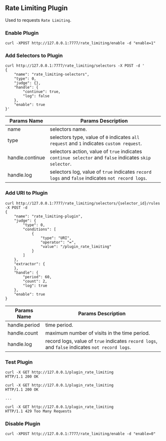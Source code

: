 ## Rate Limiting Plugin

Used to requests `Rate Limiting`.

### Enable Plugin

```shell
curl -XPOST http://127.0.0.1:7777/rate_limiting/enable -d "enable=1"
```

### Add Selectors to Plugin

```shell
curl http://127.0.0.1:7777/rate_limiting/selectors -X POST -d '
{
    "name": "rate_limiting-selectors",
    "type": 0,
    "judge": {},
    "handle": {
        "continue": true,
        "log": false
    },
    "enable": true
}'
```

| Params Name    | Params Description |
|----------------|--------------------|
|name            | selectors name. |
|type            | selectors type, value of `0` indicates `all request` and `1` indicates `custom request`. |
|handle.continue | selectors action, value of `true` indicates `continue selector` and `false` indicates  `skip selector`. |
|handle.log      | selectors log, value of `true` indicates `record logs` and `false` indicates  `not record logs`. |

### Add URI to Plugin

```shell
curl http://127.0.0.1:7777/rate_limiting/selectors/{selector_id}/rules -X POST -d
{
    "name": "rate_limiting-plugin",
    "judge": {
        "type": 0,
        "conditions": [
            {
                "type": "URI",
                "operator": "=",
                "value": "/plugin_rate_limiting"
            }
        ]
    },
    "extractor": {
    },
    "handle": {
        "period": 60,
        "count": 2,
        "log": true
    },
    "enable": true
}
```

| Params Name    | Params Description |
|----------------|--------------------|
|handle.period   | time period. |
|handle.count    | maximum number of visits in the time period. |
|handle.log      | record logs, value of `true` indicates `record logs`, and `false` indicates `not record logs`. |

### Test Plugin

```shell
curl -X GET http://127.0.0.1/plugin_rate_limiting
HTTP/1.1 200 OK

curl -X GET http://127.0.0.1/plugin_rate_limiting
HTTP/1.1 200 OK

...

curl -X GET http://127.0.0.1/plugin_rate_limiting
HTTP/1.1 429 Too Many Requests
```

### Disable Plugin

```shell
curl -XPOST http://127.0.0.1:7777/rate_limiting/enable -d "enable=0"
```
